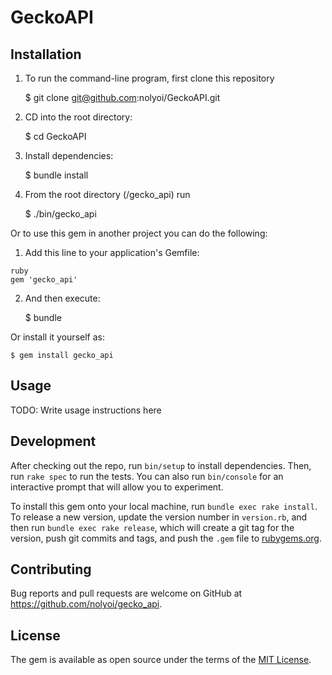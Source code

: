 # GeckoAPI

## Installation
1. To run the command-line program, first clone this repository

    $ git clone git@github.com:nolyoi/GeckoAPI.git

2. CD into the root directory:
    
    $ cd GeckoAPI

3. Install dependencies:

    $ bundle install

4. From the root directory (/gecko_api) run

    $ ./bin/gecko_api

Or to use this gem in another project you can do the following:

1. Add this line to your application's Gemfile:

```
ruby
gem 'gecko_api'
```

2. And then execute:

    $ bundle

Or install it yourself as:

    $ gem install gecko_api

## Usage

TODO: Write usage instructions here

## Development

After checking out the repo, run `bin/setup` to install dependencies. Then, run `rake spec` to run the tests. You can also run `bin/console` for an interactive prompt that will allow you to experiment.

To install this gem onto your local machine, run `bundle exec rake install`. To release a new version, update the version number in `version.rb`, and then run `bundle exec rake release`, which will create a git tag for the version, push git commits and tags, and push the `.gem` file to [rubygems.org](https://rubygems.org).

## Contributing

Bug reports and pull requests are welcome on GitHub at https://github.com/nolyoi/gecko_api.

## License

The gem is available as open source under the terms of the [MIT License](https://opensource.org/licenses/MIT).
